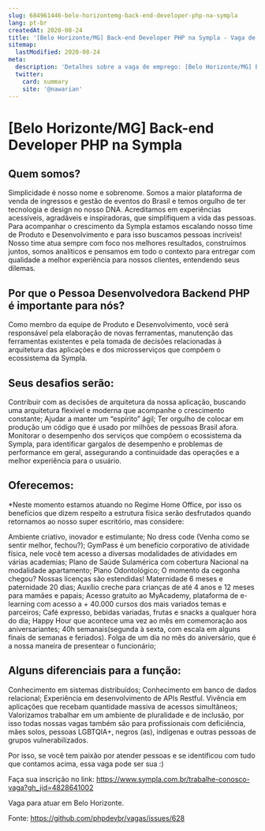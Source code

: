 ```yaml
---
slug: 684961446-belo-horizontemg-back-end-developer-php-na-sympla
lang: pt-br
createdAt: 2020-08-24
title: '[Belo Horizonte/MG] Back-end Developer PHP na Sympla - Vaga de Emprego'
sitemap:
  lastModified: 2020-08-24
meta:
  description: 'Detalhes sobre a vaga de emprego: [Belo Horizonte/MG] Back-end Developer PHP na Sympla'
  twitter:
    card: summary
    site: '@nawarian'
---
```


# [Belo Horizonte/MG] Back-end Developer PHP na Sympla

## Quem somos?
Simplicidade é nosso nome e sobrenome. Somos a maior plataforma de venda de ingressos e gestão de eventos do Brasil e temos orgulho de ter tecnologia e design no nosso DNA.
Acreditamos em experiências acessíveis, agradáveis e inspiradoras, que simplifiquem a vida das pessoas. Para acompanhar o crescimento da Sympla estamos escalando nosso time de Produto e Desenvolvimento e para isso buscamos pessoas incríveis!
Nosso time atua sempre com foco nos melhores resultados, construímos juntos, somos analíticos e pensamos em todo o contexto para entregar com qualidade a melhor experiência para nossos clientes, entendendo seus dilemas.

## Por que o Pessoa Desenvolvedora Backend PHP é importante para nós?

 Como membro da equipe de Produto e Desenvolvimento, você será responsável pela elaboração de novas ferramentas, manutenção das ferramentas existentes e pela tomada de decisões relacionadas à arquitetura das aplicações e dos microsserviços que compõem o ecossistema da Sympla.


## Seus desafios serão:
Contribuir com as decisões de arquitetura da nossa aplicação, buscando uma arquitetura flexível e moderna que acompanhe o crescimento constante;
Ajudar a manter um “espírito” ágil;
Ter orgulho de colocar em produção um código que é usado por milhões de pessoas Brasil afora.
Monitorar o desempenho dos serviços que compõem o ecossistema da Sympla, para identificar gargalos de desempenho e problemas de performance em geral, assegurando a continuidade das operações e a melhor experiência para o usuário.

## Oferecemos:
*Neste momento estamos atuando no Regime Home Office, por isso os benefícios que dizem respeito a estrutura física serão desfrutados quando retornamos ao nosso super escritório, mas considere:

Ambiente criativo, inovador e estimulante;
No dress code (Venha como se sentir melhor, fechou?);
GymPass é um benefício corporativo de atividade física, nele você tem acesso a diversas modalidades de atividades em várias academias;
Plano de Saúde Sulamérica com cobertura Nacional na modalidade apartamento;
Plano Odontológico;
O momento da cegonha chegou? Nossas licenças são estendidas! Maternidade 6 meses e paternidade 20 dias;
Auxílio creche para crianças de até 4 anos e 12 meses para mamães e papais;
Acesso gratuito ao MyAcademy, plataforma de e-learning com acesso a + 40.000 cursos dos mais variados temas e parceiros;
Café expresso, bebidas variadas, frutas e snacks a qualquer hora do dia;
Happy Hour que acontece uma vez ao mês em comemoração aos aniversariantes;
40h semanais(segunda à sexta, com escala em alguns finais de semanas e feriados).
Folga de um dia no mês do aniversário, que é a nossa maneira de presentear o funcionário;

## Alguns diferenciais para a função:
Conhecimento em sistemas distribuídos;
Conhecimento em banco de dados relacional;
Experiência em desenvolvimento de APIs Restful.
Vivência em aplicações que recebam quantidade massiva de acessos simultâneos;
Valorizamos trabalhar em um ambiente de pluralidade e de inclusão, por isso todas nossas vagas também são para profissionais com deficiência, mães solos, pessoas LGBTQIA+, negros (as), indígenas e outras pessoas de grupos vulnerabilizados.

Por isso, se você tem paixão por atender pessoas e se identificou com tudo que contamos acima, essa vaga pode ser sua :)

Faça sua inscrição no link: https://www.sympla.com.br/trabalhe-conosco-vaga?gh_jid=4828641002

Vaga para atuar em Belo Horizonte.

Fonte: https://github.com/phpdevbr/vagas/issues/628